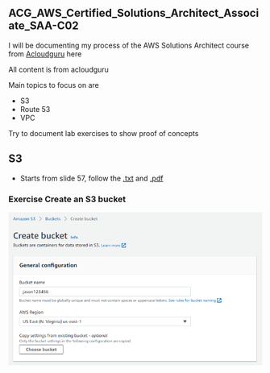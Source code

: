 ## ACG_AWS_Certified_Solutions_Architect_Associate_SAA-C02

I will be documenting my process of the AWS Solutions Architect course from [Acloudguru](https://learn.acloud.guru/course/aws-certified-solutions-architect-associate/overview) here

All content is from acloudguru

Main topics to focus on are
- S3
- Route 53
- VPC

Try to document lab exercises to show proof of concepts

## S3
- Starts from slide 57, follow the [.txt](/S3%20101.txt) and [.pdf](/1621966269571-AWS%20Certified%20Solutions%20Architect%20Associate%20SAA-C02%20NEW%20PDF_compressed.pdf)

### Exercise Create an S3 bucket

![](/images/s3_1.png)